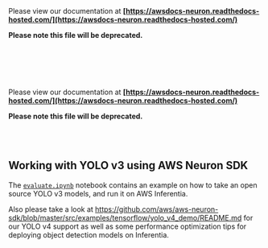 </br>
</br>

Please view our documentation at **[https://awsdocs-neuron.readthedocs-hosted.com/](https://awsdocs-neuron.readthedocs-hosted.com/)** 

**Please note this file will be deprecated.**

</br>
</br>



</br>
</br>

Please view our documentation at **[https://awsdocs-neuron.readthedocs-hosted.com/](https://awsdocs-neuron.readthedocs-hosted.com/)** 

**Please note this file will be deprecated.**

</br>
</br>



## Working with YOLO v3 using AWS Neuron SDK
The [`evaluate.ipynb`](https://github.com/aws/aws-neuron-sdk/blob/master/src/examples/tensorflow/yolo_v3_demo/evaluate.ipynb) notebook contains an example on how to take an open source YOLO v3 models, and run it on AWS Inferentia.

Also please take a look at https://github.com/aws/aws-neuron-sdk/blob/master/src/examples/tensorflow/yolo_v4_demo/README.md for our YOLO v4 support as well as some performance optimization tips for deploying object detection models on Inferentia.

